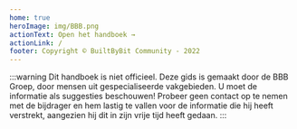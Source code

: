 ```yaml
---
home: true
heroImage: img/BBB.png
actionText: Open het handboek →
actionLink: /
footer: Copyright © BuiltByBit Community - 2022
---
```


:::warning Dit handboek is niet officieel.
Deze gids is gemaakt door de BBB Groep, door mensen uit gespecialiseerde vakgebieden. U moet de informatie als suggesties beschouwen! Probeer geen contact op te nemen met de bijdrager en hem lastig te vallen voor de informatie die hij heeft verstrekt, aangezien hij dit in zijn vrije tijd heeft gedaan.
:::